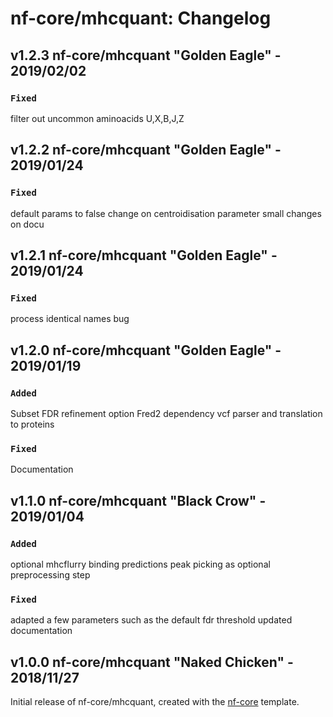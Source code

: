 # nf-core/mhcquant: Changelog

## v1.2.3 nf-core/mhcquant "Golden Eagle" - 2019/02/02

### `Fixed`
filter out uncommon aminoacids U,X,B,J,Z

## v1.2.2 nf-core/mhcquant "Golden Eagle" - 2019/01/24

### `Fixed`
default params to false
change on centroidisation parameter
small changes on docu

## v1.2.1 nf-core/mhcquant "Golden Eagle" - 2019/01/24

### `Fixed`
process identical names bug

## v1.2.0 nf-core/mhcquant "Golden Eagle" - 2019/01/19

### `Added`
Subset FDR refinement option
Fred2 dependency
vcf parser and translation to proteins

### `Fixed`
Documentation

## v1.1.0 nf-core/mhcquant "Black Crow" - 2019/01/04

### `Added`
optional mhcflurry binding predictions
peak picking as optional preprocessing step

### `Fixed`
adapted a few parameters such as the default fdr threshold
updated documentation

## v1.0.0 nf-core/mhcquant "Naked Chicken" - 2018/11/27
Initial release of nf-core/mhcquant, created with the [nf-core](http://nf-co.re/) template.
